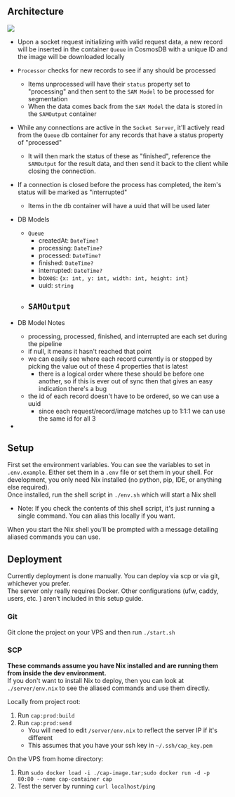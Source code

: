 ## Architecture

[![](https://mermaid.ink/img/pako:eNpdUcFuwyAM_RXEKZGafQCTKk3ZcVGScSw9MHAX1AQiAp2qtv8-iLtq6gHJfn7PfsYXqpwGyuhhdD9qkD6Qj89XYYUlpCauqhy5cqeOEIhy1oIKxtkrL-4YB38CXyJ_iV_fXs4DaVLLMSOE8LemSK_MGVj9RKxHAzYgsy4w-0_NYUeqapv7PGlxNGq18egMza-DV1m_K_oIEco9Y0ydR2P1n6Yn1UtidEXnnYJlcb7EAg5sd9l3G8McQ7l_LJNqWYR5iy34vfowTjd0Aj9Jo9PHXjIsaBhgAkFZCrX0R0GFvSWejMHxs1WUBR9hQ-OsZYB3I9OSE2UHOS4JBW2C8w1eaj3Y7RdsfoqR?type=png)](https://mermaid.live/edit#pako:eNpdUcFuwyAM_RXEKZGafQCTKk3ZcVGScSw9MHAX1AQiAp2qtv8-iLtq6gHJfn7PfsYXqpwGyuhhdD9qkD6Qj89XYYUlpCauqhy5cqeOEIhy1oIKxtkrL-4YB38CXyJ_iV_fXs4DaVLLMSOE8LemSK_MGVj9RKxHAzYgsy4w-0_NYUeqapv7PGlxNGq18egMza-DV1m_K_oIEco9Y0ydR2P1n6Yn1UtidEXnnYJlcb7EAg5sd9l3G8McQ7l_LJNqWYR5iy34vfowTjd0Aj9Jo9PHXjIsaBhgAkFZCrX0R0GFvSWejMHxs1WUBR9hQ-OsZYB3I9OSE2UHOS4JBW2C8w1eaj3Y7RdsfoqR)

- Upon a socket request initializing with valid request data, a new record will be inserted in the container `Queue` in CosmosDB with a unique ID and the image will be downloaded locally
- `Processor` checks for new records to see if any should be processed
  - Items unprocessed will have their `status` property set to "processing" and then sent to the `SAM Model` to be processed for segmentation
  - When the data comes back from the `SAM Model` the data is stored in the `SAMOutput` container
- While any connections are active in the `Socket Server`, it'll actively read from the `Queue` db container for any records that have a status property of "processed"
  - It will then mark the status of these as "finished", reference the `SAMOutput` for the result data, and then send it back to the client while closing the connection.
- If a connection is closed before the process has completed, the item's status will be marked as "interrupted"

  - Items in the db container will have a uuid that will be used later

- DB Models
  - `Queue`
    - createdAt: `DateTime?`
    - processing: `DateTime?`
    - processed: `DateTime?`
    - finished: `DateTime?`
    - interrupted: `DateTime?`
    - boxes: `{x: int, y: int, width: int, height: int}`
    - uuid: `string`
  - `SAMOutput`
    - 

- DB Model Notes
  - processing, processed, finished, and interrupted are each set during the pipeline
  - if null, it means it hasn't reached that point
  - we can easily see where each record currently is or stopped by picking the value out of these 4 properties that is latest
    - there is a logical order where these should be before one another, so if this is ever out of sync then that gives an easy indication there's a bug
  - the id of each record doesn't have to be ordered, so we can use a uuid
    - since each request/record/image matches up to 1:1:1 we can use the same id for all 3
- 

## Setup

First set the environment variables. You can see the variables to set in `.env.example`. Either set them in a `.env` file or set them in your shell.
For development, you only need Nix installed (no python, pip, IDE, or anything else required).  
Once installed, run the shell script in `./env.sh` which will start a Nix shell  
  - Note: If you check the contents of this shell script, it's just running a single command. You can alias this locally if you want.   

When you start the Nix shell you'll be prompted with a message detailing aliased commands you can use. 

## Deployment

Currently deployment is done manually. You can deploy via scp or via git, whichever you prefer.  
The server only really requires Docker. Other configurations (ufw, caddy, users, etc. ) aren't included in this setup guide.

### Git

Git clone the project on your VPS and then run `./start.sh`  

### SCP

**These commands assume you have Nix installed and are running them from inside the dev environment.**  
If you don't want to install Nix to deploy, then you can look at `./server/env.nix` to see the aliased commands and use them directly.  
    
Locally from project root:  
1. Run `cap:prod:build`
2. Run `cap:prod:send`
   - You will need to edit `/server/env.nix` to reflect the server IP if it's different
   - This assumes that you have your ssh key in `~/.ssh/cap_key.pem`
  
On the VPS from home directory:  
1. Run `sudo docker load -i ./cap-image.tar;sudo docker run -d -p 80:80 --name cap-container cap`
2. Test the server by running `curl localhost/ping`